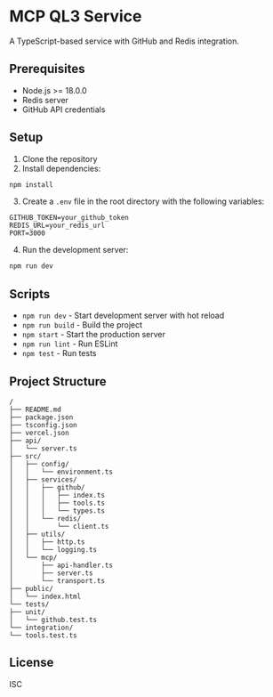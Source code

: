 # MCP QL3 Service

A TypeScript-based service with GitHub and Redis integration.

## Prerequisites

- Node.js >= 18.0.0
- Redis server
- GitHub API credentials

## Setup

1. Clone the repository
2. Install dependencies:
```bash
npm install
```

3. Create a `.env` file in the root directory with the following variables:
```env
GITHUB_TOKEN=your_github_token
REDIS_URL=your_redis_url
PORT=3000
```

4. Run the development server:
```bash
npm run dev
```

## Scripts

- `npm run dev` - Start development server with hot reload
- `npm run build` - Build the project
- `npm start` - Start the production server
- `npm run lint` - Run ESLint
- `npm test` - Run tests

## Project Structure

```
/
├── README.md
├── package.json
├── tsconfig.json
├── vercel.json
├── api/
│   └── server.ts
├── src/
│   ├── config/
│   │   └── environment.ts
│   ├── services/
│   │   ├── github/
│   │   │   ├── index.ts
│   │   │   ├── tools.ts
│   │   │   └── types.ts
│   │   └── redis/
│   │       └── client.ts
│   ├── utils/
│   │   ├── http.ts
│   │   └── logging.ts
│   └── mcp/
│       ├── api-handler.ts
│       ├── server.ts
│       └── transport.ts
├── public/
│   └── index.html
└── tests/
├── unit/
│   └── github.test.ts
└── integration/
└── tools.test.ts
```

## License

ISC
